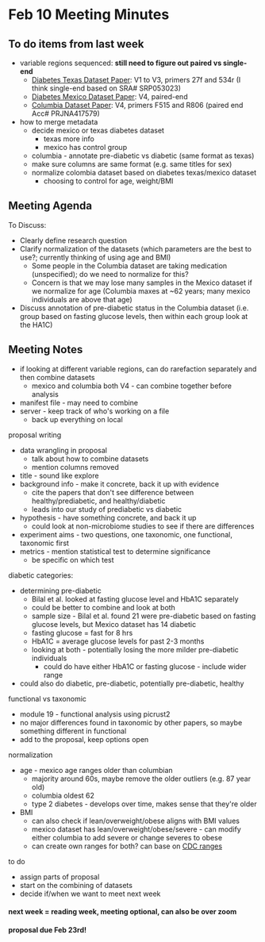 # Feb 10 Meeting Minutes

## To do items from last week
* variable regions sequenced: **still need to figure out paired vs single-end**
    * [Diabetes Texas Dataset Paper](https://link.springer.com/article/10.1186/s40168-015-0072-y#MOESM1): V1 to V3, primers 27f and 534r (I think single-end based on SRA# SRP053023)
    * [Diabetes Mexico Dataset Paper](https://journals.plos.org/plosone/article?id=10.1371/journal.pone.0251245): V4, paired-end
    * [Columbia Dataset Paper](https://pubmed.ncbi.nlm.nih.gov/30054529/): V4, primers F515 and R806 (paired end Acc# PRJNA417579)
* how to merge metadata
    * decide mexico or texas diabetes dataset
        * texas more info
        * mexico has control group
    * columbia - annotate pre-diabetic vs diabetic (same format as texas)
    * make sure columns are same format (e.g. same titles for sex)
    * normalize colombia dataset based on diabetes texas/mexico dataset
        * choosing to control for age, weight/BMI
     
## Meeting Agenda
To Discuss:
* Clearly define research question
* Clarify normalization of the datasets (which parameters are the best to use?; currently thinking of using age and BMI)
     * Some people in the Columbia dataset are taking medication (unspecified); do we need to normalize for this?
     * Concern is that we may lose many samples in the Mexico dataset if we normalize for age (Columbia maxes at ~62 years; many mexico          individuals are above that age)
* Discuss annotation of pre-diabetic status in the Columbia dataset (i.e. group based on fasting glucose levels, then within each group     look at the HA1C)

## Meeting Notes
* if looking at different variable regions, can do rarefaction separately and then combine datasets
   * mexico and columbia both V4 - can combine together before analysis
* manifest file - may need to combine
* server - keep track of who's working on a file
   * back up everything on local

proposal writing
* data wrangling in proposal
   * talk about how to combine datasets
   * mention columns removed
* title - sound like explore
* background info - make it concrete, back it up with evidence
   * cite the papers that don't see difference between healthy/prediabetic, and healthy/diabetic
   * leads into our study of prediabetic vs diabetic
* hypothesis - have something concrete, and back it up
   * could look at non-microbiome studies to see if there are differences
* experiment aims - two questions, one taxonomic, one functional, taxonomic first
* metrics - mention statistical test to determine significance
   * be specific on which test 

diabetic categories:
* determining pre-diabetic
   * Bilal et al. looked at fasting glucose level and HbA1C separately
   * could be better to combine and look at both
   * sample size - Bilal et al. found 21 were pre-diabetic based on fasting glucose levels, but Mexico dataset has 14 diabetic
   * fasting glucose = fast for 8 hrs
   * HbA1C = average glucose levels for past 2-3 months
   * looking at both - potentially losing the more milder pre-diabetic individuals
      * could do have either HbA1C or fasting glucose - include wider range
* could also do diabetic, pre-diabetic, potentially pre-diabetic, healthy

functional vs taxonomic
* module 19 - functional analysis using picrust2
* no major differences found in taxonomic by other papers, so maybe something different in functional
* add to the proposal, keep options open

normalization
* age - mexico age ranges older than columbian
   * majority around 60s, maybe remove the older outliers (e.g. 87 year old)
   * columbia oldest 62
   * type 2 diabetes - develops over time, makes sense that they're older
* BMI
   * can also check if lean/overweight/obese aligns with BMI values
   * mexico dataset has lean/overweight/obese/severe - can modify either columbia to add severe or change severes to obese
   * can create own ranges for both? can base on [CDC ranges](https://www.cdc.gov/bmi/adult-calculator/bmi-categories.html)

to do
* assign parts of proposal
* start on the combining of datasets
* decide if/when we want to meet next week 

#### next week = reading week, meeting optional, can also be over zoom
#### proposal due Feb 23rd! 
